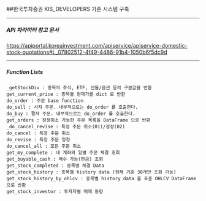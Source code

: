 ##한국투자증권 KIS_DEVELOPERS 기준 시스템 구축

***


##### **API 파라미터 참고 문서**
https://apiportal.koreainvestment.com/apiservice/apiservice-domestic-stock-quotations#L_07802512-4f49-4486-91b4-1050b6f5dc9d


***

##### **Function Lists** 

````
_getStockDiv : 종목의 주식, ETF, 선물/옵션 등의 구분값을 반환  
get_current_price : 종목별 현재가를 dict 로 반환  
do_order : 주문 base function  
do_sell : 사자 주문. 내부적으로는 do_order 를 호출한다.  
do_buy : 팔자 주문. 내부적으로는 do_order 를 호출한다.  
get_orders : 정정취소 가능한 주문 목록을 DataFrame 으로 반환  
_do_cancel_revise : 특정 주문 취소(01)/정정(02)  
do_cancel : 특정 주문 취소  
do_revise : 특정 주문 정정  
do_cancel_all : 모든 주문 취소  
get_my_complete : 내 계좌의 일별 주문 체결 조회  
get_buyable_cash : 매수 가능(현금) 조회  
get_stock_completed : 종목별 체결 Data  
get_stock_history : 종목별 history data (현재 기준 30개만 조회 가능)  
get_stock_history_by_ohlcv : 종목별 history data 를 표준 OHLCV DataFrame 으로 반환  
get_stock_investor : 투자자별 매매 동향  
````





